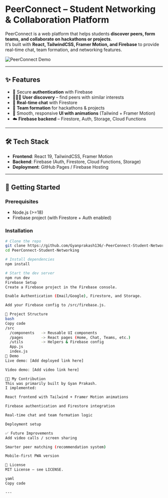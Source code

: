 # PeerConnect – Student Networking & Collaboration Platform

PeerConnect is a web platform that helps students **discover peers, form teams, and collaborate on hackathons or projects**.  
It’s built with **React, TailwindCSS, Framer Motion, and Firebase** to provide real-time chat, team formation, and networking features.

![PeerConnect Demo](demo.gif) <!-- replace with your GIF or screenshot -->

---

## ✨ Features
- 🔑 Secure **authentication** with Firebase
- 🧑‍🤝‍🧑 **User discovery** – find peers with similar interests
- 💬 **Real-time chat** with Firestore
- 👥 **Team formation** for hackathons & projects
- 🎨 Smooth, responsive **UI with animations** (Tailwind + Framer Motion)
- ☁️ **Firebase backend** – Firestore, Auth, Storage, Cloud Functions

---

## 🛠 Tech Stack
- **Frontend**: React 19, TailwindCSS, Framer Motion  
- **Backend**: Firebase (Auth, Firestore, Cloud Functions, Storage)  
- **Deployment**: GitHub Pages / Firebase Hosting  

---

## 🚀 Getting Started

### Prerequisites
- Node.js (>=18)
- Firebase project (with Firestore + Auth enabled)

### Installation
```bash
# Clone the repo
git clone https://github.com/Gyanprakash136/-PeerConnect-Student-Networking.git
cd PeerConnect-Student-Networking

# Install dependencies
npm install

# Start the dev server
npm run dev
Firebase Setup
Create a Firebase project in the Firebase console.

Enable Authentication (Email/Google), Firestore, and Storage.

Add your Firebase config to /src/firebase.js.

🧩 Project Structure
bash
Copy code
/src
  /components   -> Reusable UI components
  /pages        -> React pages (Home, Chat, Teams, etc.)
  /utils        -> Helpers & Firebase config
  App.js
  index.js
📸 Demo
Live demo: [Add deployed link here]

Video demo: [Add video link here]

🧑‍💻 My Contribution
This was primarily built by Gyan Prakash.
I implemented:

React frontend with Tailwind + Framer Motion animations

Firebase authentication and Firestore integration

Real-time chat and team formation logic

Deployment setup

✅ Future Improvements
Add video calls / screen sharing

Smarter peer matching (recommendation system)

Mobile-first PWA version

📝 License
MIT License – see LICENSE.

yaml
Copy code

---

